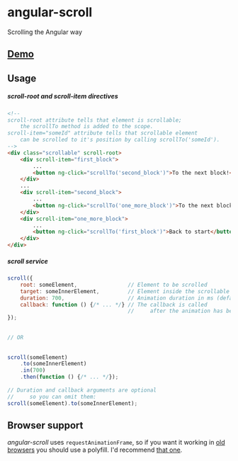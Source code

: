 # angular-scroll
Scrolling the Angular way

## [Demo](http://gavr-pavel.github.io/angular-scroll/demo.html)

## Usage

##### scroll-root and scroll-item directives
```html
<!--
scroll-root attribute tells that element is scrollable;
    the scrollTo method is added to the scope.
scroll-item="someId" attribute tells that scrollable element
    can be scrolled to it's position by calling scrollTo('someId').
-->
<div class="scrollable" scroll-root>
    <div scroll-item="first_block">
        ...
        <button ng-click="scrollTo('second_block')">To the next block!</button>
    </div>
    ...
    <div scroll-item="second_block">
        ...
        <button ng-click="scrollTo('one_more_block')">To the next block!</button>
    </div>
    <div scroll-item="one_more_block">
        ...
        <button ng-click="scrollTo('first_block')">Back to start</button>
    </div>
</div>
```


##### scroll service
```javascript
scroll({
    root: someElement,                // Element to be scrolled
    target: someInnerElement,         // Element inside the scrollable element
    duration: 700,                    // Animation duration in ms (default is 600)
    callback: function () {/* ... */} // The callback is called
                                      //     after the animation has been ended
});
 
 
// OR
 
 
scroll(someElement)
    .to(someInnerElement)
    .in(700)
    .then(function () {/* ... */});
 
// Duration and callback arguments are optional
//     so you can omit them:
scroll(someElement).to(someInnerElement);
```

## Browser support
*angular-scroll* uses `requestAnimationFrame`, so if you want it working in [old browsers](http://caniuse.com/#feat=requestanimationframe) you should use a polyfill. I'd recommend [that one](https://gist.github.com/paulirish/1579671).
